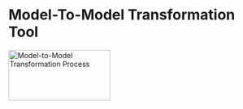 
# Model-To-Model Transformation Tool


<img src="./images/m2mtransformation.png" alt="Model-to-Model Transformation Process" width="200" height="100">


